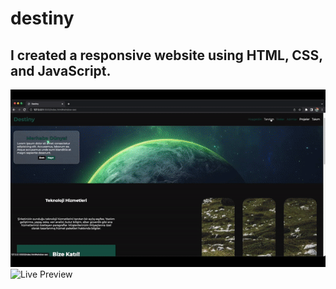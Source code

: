 # destiny
## I created a responsive website using HTML, CSS, and JavaScript.
![](screen.gif)
![Live Preview](https://destiny-g27365.netlify.app/)
